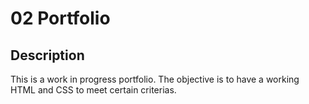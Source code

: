 # 02 Portfolio

## Description

This is a work in progress portfolio. The objective is to have a working HTML and CSS to meet certain criterias. 